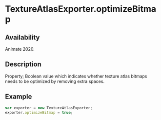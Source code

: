 # TextureAtlasExporter.optimizeBitmap

## Availability

Animate 2020.

## Description

Property; Boolean value which indicates whether texture atlas bitmaps needs to be optimized by removing extra spaces.

## Example

``` javascript
var exporter = new TextureAtlasExporter;
exporter.optimizeBitmap = true;
````
